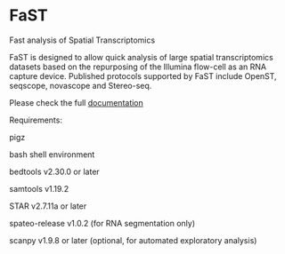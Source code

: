 # FaST
Fast analysis of Spatial Transcriptomics

FaST is designed to allow quick analysis of large spatial transcriptomics datasets based on the 
repurposing of the Illumina flow-cell as an RNA capture device. Published protocols supported by FaST
include OpenST, seqscope, novascope and Stereo-seq.

Please check the full [documentation](https://fast-fast-analysis-of-spatial-transcriptomics.readthedocs.io/en/latest/index.html)

Requirements:

pigz

bash shell environment

bedtools v2.30.0 or later

samtools v1.19.2

STAR v2.7.11a or later 

spateo-release v1.0.2 (for RNA segmentation only)

scanpy v1.9.8 or later (optional, for automated exploratory analysis)


